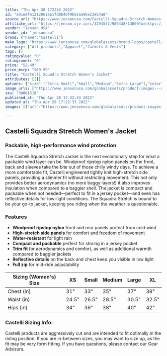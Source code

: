 ```yaml
---
title: "Thu Apr 28 172233 2022"
id: "a01edfe1212061ae1fd8b40f9b65aa9be23e54a8"
source_url: "https://www.jensonusa.com/Castelli-Squadra-Stretch-Womens-Jacket"
affiliate_url: "https://jenson.sjv.io/c/3294572/989438/13009?u=https://www.jensonusa.com/Castelli-Squadra-Stretch-Womens-Jacket"
vendor: "Jenson USA"
vendor_id: "jensonusa"
brand: {"name":"Castelli"}
make_logo: "https://www.jensonusa.com/globalassets/brand-logos/castelli.png"
category: ["All products","Apparel","Jackets & Vests"]
tags: []
ratingvalue: "0"
ratingcount: "0"
price: "52.49"
price_msrp: "$69.99"
title: "Castelli Squadra Stretch Women's Jacket"
attributes: [[]]
options: {"size":["Extra Small","Small","Medium","Extra Large"],"color":["Light Black/Dark Gray","Yellow Fluo/Dark Gray","Silver Gray/Dark Gray","Fiery Red/Dark Gray"],"availability":"Only 2 Left"}
image_urls: ["https://www.jensonusa.com/globalassets/product-images---all-assets/castelli-2021/ow001518-light-black~dark-gray.jpg","https://www.jensonusa.com/globalassets/product-images---all-assets/castelli-2021/ow001518_1-light-black~dark-gray.jpg"]
sku: "OW001518"
published_at: "Thu Apr 28 17:22:33 2022"
updated_at: "Thu Apr 28 17:22:33 2022"
images: [{"url":"https://www.jensonusa.com/globalassets/product-images---all-assets/castelli-2021/ow001518-light-black~dark-gray.jpg","path":"full/67b92eab53be40d9e9981624fdfde76ae4768c97.jpg","checksum":"67332833c0fb6d17c785a4f2370a3fa5","status":"downloaded"},{"url":"https://www.jensonusa.com/globalassets/product-images---all-assets/castelli-2021/ow001518_1-light-black~dark-gray.jpg","path":"full/c128f804d21012d5cca6045792878e1c0ec0f2d4.jpg","checksum":"d77d157f7d81ed092d9f827dfa32f19e","status":"downloaded"}]

---
```

## Castelli Squadra Stretch Women's Jacket

### Packable, high-performance wind protection

The Castelli Squadra Stretch Jacket is the next evolutionary step for what a
packable wind layer can be. Windproof ripstop nylon panels on the front, back
and sleeves take the bite out of those chilly windy days. To achieve a more
comfortable fit, Castelli engineered tightly knit high-stretch side panels,
providing a slimmer fit without restricting movement. This not only provides
better aerodynamics (no more baggy layers!) it also improves insulation when
compared to a baggier shell. The jacket is compact and packable when not
needed—perfect to fit in a jersey pocket—and even has reflective details for
low-light conditions. The Squadra Stretch is bound to be your go-to jacket,
keeping you riding when the weather is questionable.

### Features

  * **Windproof ripstop nylon** front and rear panels protect from cold wind
  * **High-stretch side panels** for comfort and freedom of movement
  * **Water-resistant** for light rain
  * **Compact and packable** perfect for storing in a jersey pocket
  * **Trim fit** for aerodynamics and comfort, as well as additional warmth compared to baggier jackets
  * **Reflective details** on the back and chest keep you visible in low light
  * **Full zip** for mid-ride adjustability

Sizing (Women's) Size | XS | Small | Medium | Large | XL  
---|---|---|---|---|---  
Chest (in) | 31” | 33" | 35" | 37" | 39"  
Waist (in) | 24.5" | 26.5" | 28.5" | 30.5" | 32.5"  
Hips (in) | 34" | 36" | 38" | 40" | 42"  
  
### Castelli Sizing Info:

Castelli products are aggressively cut and are intended to fit optimally in
the riding position. If you are in-between sizes, you may want to size up, as
the fit may be very form fitting. If you have questions, please contact our
Gear Advisors.

